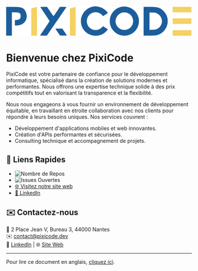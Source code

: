 
![PixiCode Logo](logo.svg)

# Bienvenue chez PixiCode

PixiCode est votre partenaire de confiance pour le développement informatique, spécialisé dans la création de solutions modernes et performantes. Nous offrons une expertise technique solide à des prix compétitifs tout en valorisant la transparence et la flexibilité.

Nous nous engageons à vous fournir un environnement de développement équitable, en travaillant en étroite collaboration avec nos clients pour répondre à leurs besoins uniques. Nos services couvrent :

- Développement d'applications mobiles et web innovantes.
- Création d'APIs performantes et sécurisées.
- Consulting technique et accompagnement de projets.

## 🔗 Liens Rapides
- ![Nombre de Repos](https://img.shields.io/github/search/pixicode-dev/repo?label=Nombre%20de%20Repos&style=for-the-badge)
- ![Issues Ouvertes](https://img.shields.io/github/issues-raw/pixicode-dev/basketball-mobile?label=Issues%20Ouvertes&style=for-the-badge)
- [🌐 Visitez notre site web](https://pixicode.dev)
- [🔗 LinkedIn](https://www.linkedin.com/company/pixicode)

## ✉️ Contactez-nous
📍 2 Place Jean V, Bureau 3, 44000 Nantes  
✉️ [contact@pixicode.dev](mailto:contact@pixicode.dev)  
🔗 [LinkedIn](https://www.linkedin.com/company/pixicode) | 🌐 [Site Web](https://pixicode.dev)

---

Pour lire ce document en anglais, [cliquez ici](README_en.md).
